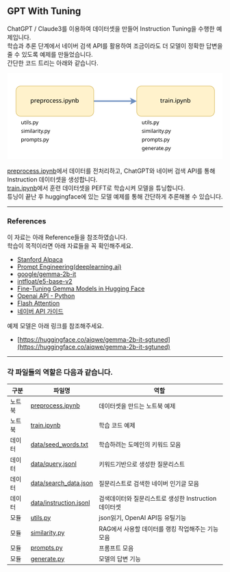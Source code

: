 ## GPT With Tuning
ChatGPT / Claude3를 이용하여 데이터셋을 만들어 Instruction Tuning을 수행한 예제입니다.  
학습과 추론 단계에서 네이버 검색 API를 활용하여 조금이라도 더 모델이 정확한 답변을 줄 수 있도록 예제를 만들었습니다.  
간단한 코드 트리는 아래와 같습니다.  

![process](assets/process.svg)  

[preprocess.ipynb](preprocess.ipynb)에서 데이터를 전처리하고, ChatGPT와 네이버 검색 API를 통해 Instruction 데이터셋을 생성합니다.  
[train.ipynb](train.ipynb)에서 훈련 데이터셋을 PEFT로 학습시켜 모델을 튜닝합니다.  
튜닝이 끝난 후 huggingface에 있는 모델 예제를 통해 간단하게 추론해볼 수 있습니다.  

---

### References
이 자료는 아래 Reference들을 참조하였습니다.  
학습이 목적이라면 아래 자료들을 꼭 확인해주세요.  
+ [Stanford Alpaca](https://github.com/tatsu-lab/stanford_alpaca)
+ [Prompt Engineering(deeplearning.ai)](https://www.deeplearning.ai/short-courses/chatgpt-prompt-engineering-for-developers)
+ [google/gemma-2b-it](https://huggingface.co/google/gemma-2b-it)
+ [intfloat/e5-base-v2](https://huggingface.co/intfloat/e5-base-v2)
+ [Fine-Tuning Gemma Models in Hugging Face](https://huggingface.co/blog/gemma-peft)
+ [Openai API - Python](https://github.com/openai/openai-python)
+ [Flash Attention](https://github.com/Dao-AILab/flash-attention)
+ [네이버 API 가이드](https://developers.naver.com/docs/common/openapiguide/)  

예제 모델은 아래 링크를 참조해주세요.  
+ [https://huggingface.co/aiqwe/gemma-2b-it-sgtuned](https://huggingface.co/aiqwe/gemma-2b-it-sgtuned)

---

### 각 파일들의 역할은 다음과 같습니다.
|구분|파일명|역할|
|-|-|-|
|노트북|[preprocess.ipynb](preprocess.ipynb)|데이터셋을 만드는 노트북 예제|
|노트북|[train.ipynb](train.ipynb)|학습 코드 예제|
|데이터|[data/seed_words.txt](data/seed_words.txt)|학습하려는 도메인의 키워드 모음|
|데이터|[data/query.jsonl](data/query.jsonl)|키워드기반으로 생성한 질문리스트|
|데이터|[data/search_data.json](data/search_data.json)|질문리스트로 검색한 네이버 인기글 모음|
|데이터|[data/instruction.jsonl](data/instruction.jsonl)|검색데이터와 질문리스트로 생성한 Instruction 데이터셋|
|모듈|[utils.py](utils.py)|json읽기, OpenAI API등 유틸기능|
|모듈|[similarity.py](similarity.py)|RAG에서 사용할 데이터를 랭킹 작업해주는 기능 모음|
|모듈|[prompts.py](prompts.py)|프롬프트 모음|
|모듈|[generate.py](generate.py)|모델의 답변 기능|
